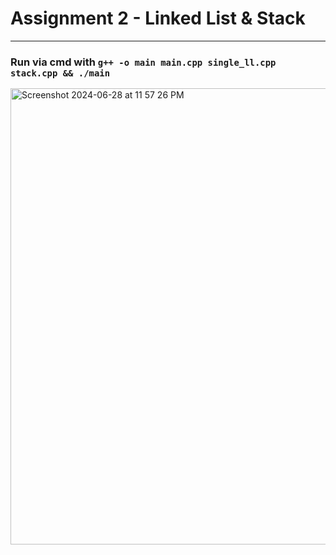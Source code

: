 # Assignment 2 - Linked List & Stack
---
### Run via cmd with `g++ -o main main.cpp single_ll.cpp stack.cpp && ./main`

<img width="730" alt="Screenshot 2024-06-28 at 11 57 26 PM" src="https://github.com/mtrfb6/CS303-02/assets/123492515/26fffc85-b45c-4d69-b9c0-3861c837e373">
